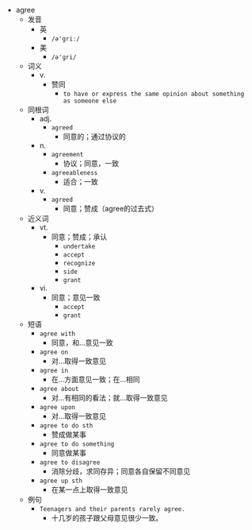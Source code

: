 - agree
  - 发音
    - 英
      - `/ə'griː/`
    - 美
      - `/ə'ɡri/`
  - 词义
    - v.
      - 赞同
        - `to have or express the same opinion about something as someone else`
  - 同根词
    - adj.
      - `agreed`
        - 同意的；通过协议的
    - n.
      - `agreement`
        - 协议；同意，一致
      - `agreeableness`
        - 适合；一致
    - v.
      - `agreed`
        - 同意；赞成（agree的过去式）
  - 近义词
    - vt.
      - 同意；赞成；承认
        - `undertake`
        - `accept`
        - `recognize`
        - `side`
        - `grant`
    - vi.
      - 同意；意见一致
        - `accept`
        - `grant`
  - 短语
    - `agree with`
      - 同意，和…意见一致 
    - `agree on`
      - 对…取得一致意见 
    - `agree in`
      - 在…方面意见一致；在…相同 
    - `agree about`
      - 对…有相同的看法；就…取得一致意见 
    - `agree upon`
      - 对…取得一致意见 
    - `agree to do sth`
      - 赞成做某事 
    - `agree to do something`
      - 同意做某事 
    - `agree to disagree`
      - 消除分歧，求同存异；同意各自保留不同意见 
    - `agree up sth`
      - 在某一点上取得一致意见 
  - 例句
    - `Teenagers and their parents rarely agree.`
      - 十几岁的孩子跟父母意见很少一致。


